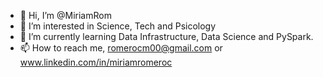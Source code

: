 - 👋 Hi, I’m @MiriamRom
- 👀 I’m interested in Science, Tech and Psicology
- 🌱 I’m currently learning Data Infrastructure, Data Science and PySpark.
- 📫 How to reach me, romerocm00@gmail.com or www.linkedin.com/in/miriamromeroc 
